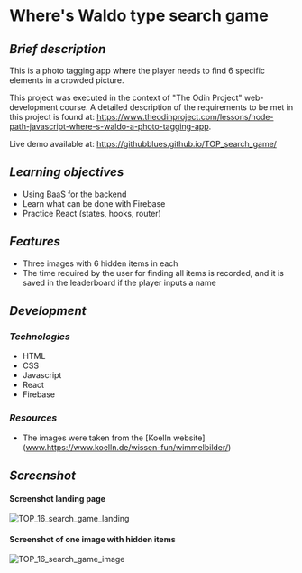 # **Where's Waldo type search game**

## ***Brief description***
This is a photo tagging app where the player needs to find 6 specific elements in a crowded picture. 

This project was executed in the context of "The Odin Project" web-development course. A detailed description of the requirements to be met in this project is found at: https://www.theodinproject.com/lessons/node-path-javascript-where-s-waldo-a-photo-tagging-app.

Live demo available at: https://githubblues.github.io/TOP_search_game/

## ***Learning objectives***
- Using BaaS for the backend
- Learn what can be done with Firebase
- Practice React (states, hooks, router)

## ***Features***
- Three images with 6 hidden items in each
- The time required by the user for finding all items is recorded, and it is saved in the leaderboard if the player inputs a name

## ***Development***
### ***Technologies***
- HTML 
- CSS 
- Javascript
- React
- Firebase

### ***Resources***	
- The images were taken from the [Koelln website] (www.https://www.koelln.de/wissen-fun/wimmelbilder/)

## ***Screenshot***
#### Screenshot landing page
![TOP_16_search_game_landing](https://user-images.githubusercontent.com/57163017/223118051-c9a08142-69b5-4bc6-9d05-07e4bdacbf00.png)

 #### Screenshot of one image with hidden items
 ![TOP_16_search_game_image](https://user-images.githubusercontent.com/57163017/223118092-fb818a33-131b-4fae-b20a-8f31925378df.png)

 
